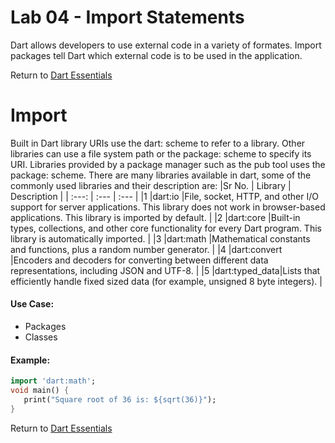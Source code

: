 # Lab 04 - Import Statements

Dart allows developers to use external code in a variety of formates.
Import packages tell Dart which external code is to be used in the application.

Return to [Dart Essentials](https://github.com/rosera/flutter_workshop/tree/main/dart)

# Import 

 Built in Dart library URIs use the dart: scheme to refer to a library. Other libraries can use a file system path or the package: scheme to specify its URI. Libraries provided by a package manager such as the pub tool uses the package: scheme.
 There are many libraries available in dart, some of the commonly used libraries and their description are:
 |Sr No.     | Library       | Description                                                                                                                                                       |
 | :---:     | :---          | :---                                                                                                                                                              |
 |1          |dart:io        |File, socket, HTTP, and other I/O support for server applications. This library does not work in browser-based applications. This library is imported by default.  |
 |2          |dart:core      |Built-in types, collections, and other core functionality for every Dart program. This library is automatically imported.                                          |
 |3          |dart:math      |Mathematical constants and functions, plus a random number generator.                                                                                              |
 |4          |dart:convert   |Encoders and decoders for converting between different data representations, including JSON and UTF-8.                                                             |
 |5          |dart:typed_data|Lists that efficiently handle fixed sized data (for example, unsigned 8 byte integers).                                                                            |

#### Use Case:

* Packages
* Classes 

#### Example: 
```dart
import 'dart:math'; 
void main() { 
   print("Square root of 36 is: ${sqrt(36)}"); 
}
```

Return to [Dart Essentials](https://github.com/rosera/flutter_workshop/tree/main/dart)
